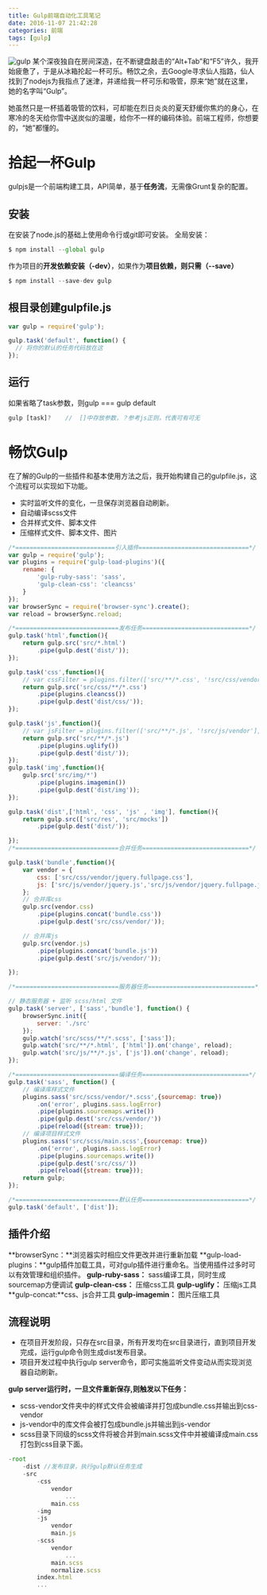 ```yaml
---
title: Gulp前端自动化工具笔记
date: 2016-11-07 21:42:28
categories: 前端
tags: [gulp]
---
```

![gulp](http://huzerui.com/img/post/2016-11-7-gulp-poster.jpg)
某个深夜独自在房间深造，在不断键盘敲击的“Alt+Tab”和“F5”许久，我开始疲惫了，于是从冰箱抡起一杯可乐。畅饮之余，去Google寻求仙人指路，仙人找到了nodejs为我指点了迷津，并递给我一杯可乐和吸管，原来“她”就在这里，她的名字叫“Gulp”。

她虽然只是一杯插着吸管的饮料，可却能在烈日炎炎的夏天舒缓你焦灼的身心，在寒冷的冬天给你雪中送炭似的温暖，给你不一样的编码体验。前端工程师，你想要的，“她”都懂的。

# 拾起一杯Gulp
gulpjs是一个前端构建工具，API简单，基于**任务流**，无需像Grunt复杂的配置。

## 安装
在安装了node.js的基础上使用命令行或git即可安装。
全局安装：
```javascript
$ npm install --global gulp
```
作为项目的**开发依赖安装（-dev）**，如果作为**项目依赖，则只需（--save）**
```javascript
$ npm install --save-dev gulp
```
## 根目录创建gulpfile.js
```javascript
var gulp = require('gulp');

gulp.task('default', function() {
  // 将你的默认的任务代码放在这
});
```

## 运行
如果省略了task参数，则gulp === gulp default
```javascript
gulp [task]?    //  []中存放参数，？参考js正则，代表可有可无
```

# 畅饮Gulp
在了解的Gulp的一些插件和基本使用方法之后，我开始构建自己的gulpfile.js，这个流程可以实现如下功能。
- 实时监听文件的变化，一旦保存浏览器自动刷新。
- 自动编译scss文件
- 合并样式文件、脚本文件
- 压缩样式文件、脚本文件、图片

```javascript
/*============================引入插件===============================*/
var gulp = require('gulp');
var plugins = require('gulp-load-plugins')({
	rename: {
		'gulp-ruby-sass': 'sass',
		'gulp-clean-css': 'cleancss'
	}
});
var browserSync = require('browser-sync').create();
var reload = browserSync.reload;

/*=============================发布任务==============================*/
gulp.task('html',function(){
	return gulp.src('src/*.html')
		.pipe(gulp.dest('dist/'));
});

gulp.task('css',function(){
	// var cssFilter = plugins.filter(['src/**/*.css', '!src/css/vendor'], {restore: true});
	return gulp.src('src/css/**/*.css')
		.pipe(plugins.cleancss())
		.pipe(gulp.dest('dist/css/'));
});

gulp.task('js',function(){
	// var jsFilter = plugins.filter(['src/**/*.js', '!src/js/vendor'], {restore: true});
	return gulp.src('src/**/*.js')
		.pipe(plugins.uglify())
		.pipe(gulp.dest('dist/'));
});
gulp.task('img',function(){
	gulp.src('src/img/*')
		.pipe(plugins.imagemin())
		.pipe(gulp.dest('dist/img'));
});

gulp.task('dist',['html', 'css', 'js' , 'img'], function(){
	return gulp.src(['src/res', 'src/mocks'])
		.pipe(gulp.dest('dist/'));

});
/*=============================合并任务==============================*/

gulp.task('bundle',function(){
	var vendor = {
		css: ['src/css/vendor/jquery.fullpage.css'],
		js: ['src/js/vendor/jquery.js','src/js/vendor/jquery.fullpage.js']
	};
	// 合并库css
	gulp.src(vendor.css)
		.pipe(plugins.concat('bundle.css'))
		.pipe(gulp.dest('src/css/vendor/'));

	// 合并库js
	gulp.src(vendor.js)
		.pipe(plugins.concat('bundle.js'))
		.pipe(gulp.dest('src/js/vendor/'));

});

/*=============================服务器任务==============================*/

// 静态服务器 + 监听 scss/html 文件
gulp.task('server', ['sass','bundle'], function() {
    browserSync.init({
        server: './src'
    });
    gulp.watch('src/scss/**/*.scss', ['sass']);
    gulp.watch('src/**/*.html', ['html']).on('change', reload);
    gulp.watch('src/js/**/*.js', ['js']).on('change', reload);
});

/*=============================编译任务==============================*/
gulp.task('sass', function() {
	// 编译库样式文件
	plugins.sass('src/scss/vendor/*.scss',{sourcemap: true})
    	.on('error', plugins.sass.logError)
    	.pipe(plugins.sourcemaps.write())
        .pipe(gulp.dest('src/css/vendor/'))
        .pipe(reload({stream: true}));
    // 编译项目样式文件    
    plugins.sass('src/scss/main.scss',{sourcemap: true})
    	.on('error', plugins.sass.logError)
    	.pipe(plugins.sourcemaps.write())
        .pipe(gulp.dest('src/css/'))
        .pipe(reload({stream: true}));
    return gulp;
});

/*=============================默认任务==============================*/
gulp.task('default', ['dist']);
```
## 插件介绍
**browserSync：**浏览器实时相应文件更改并进行重新加载
**gulp-load-plugins：**gulp插件加载工具，可对gulp插件进行重命名。当使用插件过多时可以有效管理和组织插件。
**gulp-ruby-sass：** sass编译工具，同时生成sourcemap方便调试
**gulp-clean-css：** 压缩css工具
**gulp-uglify：** 压缩js工具
**gulp-concat:**css、js合并工具
**gulp-imagemin：** 图片压缩工具

## 流程说明
- 在项目开发阶段，只存在src目录，所有开发均在src目录进行，直到项目开发完成，运行gulp命令则生成dist发布目录。
- 项目开发过程中执行gulp server命令，即可实施监听文件变动从而实现浏览器自动刷新。

**gulp server运行时，一旦文件重新保存,则触发以下任务：**

- scss-vendor文件夹中的样式文件会被编译并打包成bundle.css并输出到css-vendor
- js-vendor中的库文件会被打包成bundle.js并输出到js-vendor
- scss目录下同级的scss文件将被合并到main.scss文件中并被编译成main.css打包到css目录下面。

```javascript
-root
	-dist //发布目录，执行gulp默认任务生成
	-src
		-css
			vendor
				...
			main.css   
		-img 
		-js 
			vendor
			main.js
		-scss 
			vendor
				...
			main.scss 
			normalize.scss
		index.html
		...
```
